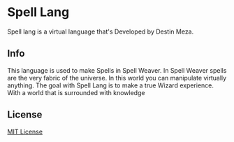 # Spell Lang

Spell lang is a virtual language that's Developed by Destin Meza. 

## Info

This language is used to make Spells in Spell Weaver. In Spell Weaver spells are the very fabric of the universe. In this world you can manipulate virtually anything. The goal with Spell Lang is to make a true Wizard experience. With a world that is surrounded with knowledge

## License

[MIT License](https://choosealicense.com/licenses/mit/)